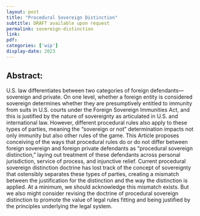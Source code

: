```yaml
---
layout: post
title: "Procedural Sovereign Distinction"
subtitle: DRAFT available upon request
permalink: sovereign-distinction
link:
pdf: 
categories: ['wip']
display-date: 2023
---
```


<h2>Abstract:</h2>
U.S. law differentiates between two categories of foreign defendants—sovereign and private. On one level, whether a foreign entity is considered sovereign determines whether they are presumptively entitled to immunity from suits in U.S. courts under the Foreign Sovereign Immunities Act, and this is justified by the nature of sovereignty as articulated in U.S. and international law. However, different procedural rules also apply to these types of parties, meaning the “sovereign or not” determination impacts not only immunity but also other rules of the game. This Article proposes conceiving of the ways that procedural rules do or do not differ between foreign sovereign and foreign private defendants as “procedural sovereign distinction,” laying out treatment of these defendants across personal jurisdiction, service of process, and injunctive relief. Current procedural sovereign distinction doctrine has lost track of the concept of sovereignty that ostensibly separates these types of parties, creating a mismatch between the justification for the distinction and the way the distinction is applied. At a minimum, we should acknowledge this mismatch exists. But we also might consider revising the doctrine of procedural sovereign distinction to promote the value of legal rules fitting and being justified by the principles underlying the legal system.
